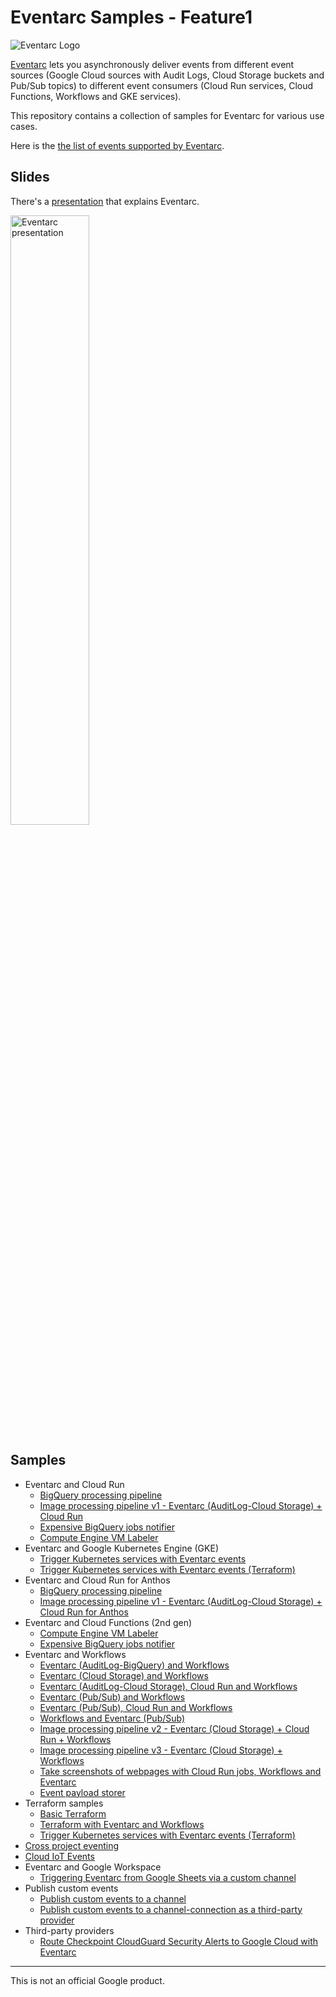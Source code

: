 # Eventarc Samples - Feature1

![Eventarc Logo](Eventarc-128-color.png)

[Eventarc](https://cloud.google.com/eventarc/) lets you asynchronously deliver
events from different event sources (Google Cloud sources with Audit Logs, Cloud
Storage buckets and Pub/Sub topics) to different event consumers (Cloud Run
services, Cloud Functions, Workflows and GKE services).

This repository contains a collection of samples for Eventarc for various use
cases.

Here is the [the list of events supported by Eventarc](eventarc-events/EventListGenerator/output/).

## Slides

There's a
[presentation](https://speakerdeck.com/meteatamel/eventarc-trigger-cloud-run-services-with-events-from-google-cloud)
that explains Eventarc.

<!-- [![Eventarc presentation](./eventarc-trigger-cloud-run-services-with-events-from-google-cloud.png)](https://speakerdeck.com/meteatamel/eventarc-trigger-cloud-run-services-with-events-from-google-cloud) -->

<a href="https://speakerdeck.com/meteatamel/eventarc-trigger-cloud-run-services-with-events-from-google-cloud">
    <img alt="Eventarc presentation" src="eventarc-trigger-cloud-run-services-with-events-from-google-cloud.png" width="50%" height="50%">
</a>

## Samples

* Eventarc and Cloud Run
  * [BigQuery processing pipeline](processing-pipelines/bigquery)
  * [Image processing pipeline v1 - Eventarc (AuditLog-Cloud Storage) + Cloud Run](processing-pipelines/image-v1)
  * [Expensive BigQuery jobs notifier](bigquery-jobs-notifier/run)
  * [Compute Engine VM Labeler](gce-vm-labeler/run)
* Eventarc and Google Kubernetes Engine (GKE)
  * [Trigger Kubernetes services with Eventarc events](eventarc-gke/trigger-gke-eventarc-events)
  * [Trigger Kubernetes services with Eventarc events (Terraform)](terraform/eventarc-gke/trigger-gke-eventarc-events/)
* Eventarc and Cloud Run for Anthos
  * [BigQuery processing pipeline](processing-pipelines/bigquery/bigquery-processing-pipeline-eventarc-crfa.md)
  * [Image processing pipeline v1 - Eventarc (AuditLog-Cloud Storage) + Cloud Run for Anthos](processing-pipelines/image-v1/image-processing-pipeline-eventarc-crfa.md)
* Eventarc and Cloud Functions (2nd gen)
  * [Compute Engine VM Labeler](gce-vm-labeler/gcf)
  * [Expensive BigQuery jobs notifier](bigquery-jobs-notifier/gcf)
* Eventarc and Workflows
  * [Eventarc (AuditLog-BigQuery) and Workflows](eventarc-workflows-integration/eventarc-auditlog-bigquery)
  * [Eventarc (Cloud Storage) and Workflows](eventarc-workflows-integration/eventarc-storage)
  * [Eventarc (AuditLog-Cloud Storage), Cloud Run and Workflows](eventarc-workflows-integration/eventarc-auditlog-storage-cloudrun)
  * [Eventarc (Pub/Sub) and Workflows](eventarc-workflows-integration/eventarc-pubsub)
  * [Eventarc (Pub/Sub), Cloud Run and Workflows](eventarc-workflows-integration/eventarc-pubsub-cloudrun)
  * [Workflows and Eventarc (Pub/Sub)](https://github.com/GoogleCloudPlatform/workflows-demos/tree/master/workflows-eventarc-integration/workflows-pubsub)
  * [Image processing pipeline v2 - Eventarc (Cloud Storage) + Cloud Run + Workflows](processing-pipelines/image-v2/)
  * [Image processing pipeline v3 - Eventarc (Cloud Storage) + Workflows](processing-pipelines/image-v3/)
  * [Take screenshots of webpages with Cloud Run jobs, Workflows and Eventarc](https://github.com/GoogleCloudPlatform/workflows-demos/blob/master/screenshot-jobs)
  * [Event payload storer](https://github.com/GoogleCloudPlatform/workflows-demos/tree/master/workflows-eventarc-integration/event-payload-storer)
* Terraform samples
  * [Basic Terraform](terraform/basic)
  * [Terraform with Eventarc and Workflows](terraform/eventarc-workflows)
  * [Trigger Kubernetes services with Eventarc events (Terraform)](terraform/eventarc-gke/trigger-gke-eventarc-events/)
* [Cross project eventing](cross-project-eventing)
* [Cloud IoT Events](cloudiot-events)
* Eventarc and Google Workspace
  * [Triggering Eventarc from Google Sheets via a custom channel](workspace-integration/sheets-to-eventarc-custom/)
* Publish custom events
  * [Publish custom events to a channel](publish-events/channel)
  * [Publish custom events to a channel-connection as a third-party provider](publish-events/channel-connection)
* Third-party providers
  * [Route Checkpoint CloudGuard Security Alerts to Google Cloud with Eventarc](/route-cloudguard-eventarc/)

-------

This is not an official Google product.
